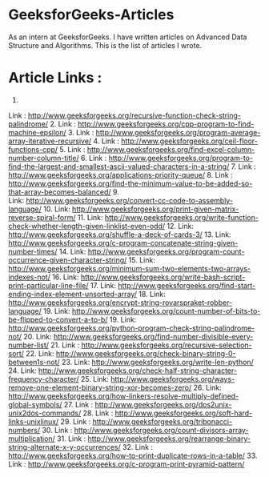 # GeeksforGeeks-Articles
As an intern at GeeksforGeeks. I have written articles on Advanced Data Structure and Algorithms.
This is the list of articles I wrote.

# Article Links :
1.
  Link : http://www.geeksforgeeks.org/recursive-function-check-string-palindrome/
2.
	Link : http://www.geeksforgeeks.org/cpp-program-to-find-machine-epsilon/
3.
	Link : http://www.geeksforgeeks.org/program-average-array-iterative-recursive/
4.
	Link : http://www.geeksforgeeks.org/ceil-floor-functions-cpp/
5.
	Link : http://www.geeksforgeeks.org/find-excel-column-number-column-title/
6.
	Link : http://www.geeksforgeeks.org/program-to-find-the-largest-and-smallest-ascii-valued-characters-in-a-string/
7.
	Link : http://www.geeksforgeeks.org/applications-priority-queue/
8.
	Link : http://www.geeksforgeeks.org/find-the-minimum-value-to-be-added-so-that-array-becomes-balanced/
9.	
	Link: http://www.geeksforgeeks.org/convert-cc-code-to-assembly-language/
10.	
	Link: http://www.geeksforgeeks.org/print-given-matrix-reverse-spiral-form/
11.	
	Link: http://www.geeksforgeeks.org/write-function-check-whether-length-given-linklist-even-odd/
12.	
	Link: http://www.geeksforgeeks.org/shuffle-a-deck-of-cards-3/
13.	
	Link: http://www.geeksforgeeks.org/c-program-concatenate-string-given-number-times/
14.
	Link: http://www.geeksforgeeks.org/program-count-occurrence-given-character-string/
15.
	Link: http://www.geeksforgeeks.org/minimum-sum-two-elements-two-arrays-indexes-not/
16.
	Link: http://www.geeksforgeeks.org/write-bash-script-print-particular-line-file/
17.
	Link: http://www.geeksforgeeks.org/find-start-ending-index-element-unsorted-array/
18.
	Link: http://www.geeksforgeeks.org/encrypt-string-rovarspraket-robber-language/
19.
	Link: http://www.geeksforgeeks.org/count-number-of-bits-to-be-flipped-to-convert-a-to-b/
19.
	Link: http://www.geeksforgeeks.org/python-program-check-string-palindrome-not/
20.
	Link: http://www.geeksforgeeks.org/find-number-divisible-every-number-list/
21.
	Link : http://www.geeksforgeeks.org/recursive-selection-sort/
22.
	Link: http://www.geeksforgeeks.org/check-binary-string-0-between1s-not/
23.
	Link: http://www.geeksforgeeks.org/write-len-python/
24.
	Link: http://www.geeksforgeeks.org/check-half-string-character-frequency-character/
25.
	Link: http://www.geeksforgeeks.org/ways-remove-one-element-binary-string-xor-becomes-zero/
26.
	Link: http://www.geeksforgeeks.org/how-linkers-resolve-multiply-defined-global-symbols/
27.
	Link : http://www.geeksforgeeks.org/dos2unix-unix2dos-commands/
28.
	Link : http://www.geeksforgeeks.org/soft-hard-links-unixlinux/
29.
	Link : http://www.geeksforgeeks.org/tribonacci-numbers/
30.
	Link : http://www.geeksforgeeks.org/count-divisors-array-multiplication/
31.
	Link : http://www.geeksforgeeks.org/rearrange-binary-string-alternate-x-y-occurrences/
32.
	Link : http://www.geeksforgeeks.org/how-to-print-duplicate-rows-in-a-table/
33.
	Link : http://www.geeksforgeeks.org/c-program-print-pyramid-pattern/
